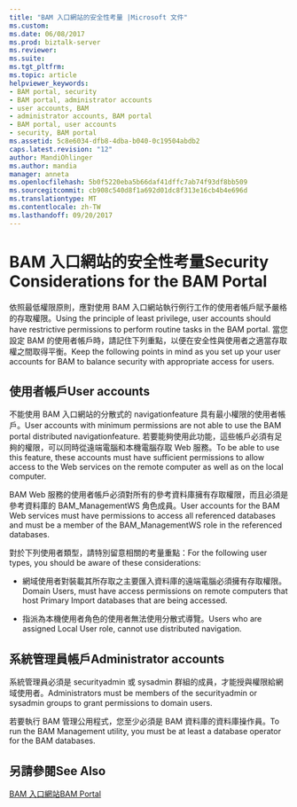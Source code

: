 ```yaml
---
title: "BAM 入口網站的安全性考量 |Microsoft 文件"
ms.custom: 
ms.date: 06/08/2017
ms.prod: biztalk-server
ms.reviewer: 
ms.suite: 
ms.tgt_pltfrm: 
ms.topic: article
helpviewer_keywords:
- BAM portal, security
- BAM portal, administrator accounts
- user accounts, BAM
- administrator accounts, BAM portal
- BAM portal, user accounts
- security, BAM portal
ms.assetid: 5c8e6034-dfb8-4dba-b040-0c19504abdb2
caps.latest.revision: "12"
author: MandiOhlinger
ms.author: mandia
manager: anneta
ms.openlocfilehash: 5b0f5220eba5b66daf41dffc7ab74f93df8bb509
ms.sourcegitcommit: cb908c540d8f1a692d01dc8f313e16cb4b4e696d
ms.translationtype: MT
ms.contentlocale: zh-TW
ms.lasthandoff: 09/20/2017
---
```

# <a name="security-considerations-for-the-bam-portal"></a><span data-ttu-id="d71be-102">BAM 入口網站的安全性考量</span><span class="sxs-lookup"><span data-stu-id="d71be-102">Security Considerations for the BAM Portal</span></span>
<span data-ttu-id="d71be-103">依照最低權限原則，應對使用 BAM 入口網站執行例行工作的使用者帳戶賦予嚴格的存取權限。</span><span class="sxs-lookup"><span data-stu-id="d71be-103">Using the principle of least privilege, user accounts should have restrictive permissions to perform routine tasks in the BAM portal.</span></span> <span data-ttu-id="d71be-104">當您設定 BAM 的使用者帳戶時，請記住下列重點，以便在安全性與使用者之適當存取權之間取得平衡。</span><span class="sxs-lookup"><span data-stu-id="d71be-104">Keep the following points in mind as you set up your user accounts for BAM to balance security with appropriate access for users.</span></span>  
  
## <a name="user-accounts"></a><span data-ttu-id="d71be-105">使用者帳戶</span><span class="sxs-lookup"><span data-stu-id="d71be-105">User accounts</span></span>  
 <span data-ttu-id="d71be-106">不能使用 BAM 入口網站的分散式的 navigationfeature 具有最小權限的使用者帳戶。</span><span class="sxs-lookup"><span data-stu-id="d71be-106">User accounts with minimum permissions are not able to use the BAM portal distributed navigationfeature.</span></span> <span data-ttu-id="d71be-107">若要能夠使用此功能，這些帳戶必須有足夠的權限，可以同時從遠端電腦和本機電腦存取 Web 服務。</span><span class="sxs-lookup"><span data-stu-id="d71be-107">To be able to use this feature, these accounts must have sufficient permissions to allow access to the Web services on the remote computer as well as on the local computer.</span></span>  
  
 <span data-ttu-id="d71be-108">BAM Web 服務的使用者帳戶必須對所有的參考資料庫擁有存取權限，而且必須是參考資料庫的 BAM_ManagementWS 角色成員。</span><span class="sxs-lookup"><span data-stu-id="d71be-108">User accounts for the BAM Web services must have permissions to access all referenced databases and must be a member of the BAM_ManagementWS role in the referenced databases.</span></span>  
  
 <span data-ttu-id="d71be-109">對於下列使用者類型，請特別留意相關的考量重點：</span><span class="sxs-lookup"><span data-stu-id="d71be-109">For the following user types, you should be aware of these considerations:</span></span>  
  
-   <span data-ttu-id="d71be-110">網域使用者對裝載其所存取之主要匯入資料庫的遠端電腦必須擁有存取權限。</span><span class="sxs-lookup"><span data-stu-id="d71be-110">Domain Users, must have access permissions on remote computers that host Primary Import databases that are being accessed.</span></span>  
  
-   <span data-ttu-id="d71be-111">指派為本機使用者角色的使用者無法使用分散式導覽。</span><span class="sxs-lookup"><span data-stu-id="d71be-111">Users who are assigned Local User role, cannot use distributed navigation.</span></span>  
  
## <a name="administrator-accounts"></a><span data-ttu-id="d71be-112">系統管理員帳戶</span><span class="sxs-lookup"><span data-stu-id="d71be-112">Administrator accounts</span></span>  
 <span data-ttu-id="d71be-113">系統管理員必須是 securityadmin 或 sysadmin 群組的成員，才能授與權限給網域使用者。</span><span class="sxs-lookup"><span data-stu-id="d71be-113">Administrators must be members of the securityadmin or sysadmin groups to grant permissions to domain users.</span></span>  
  
 <span data-ttu-id="d71be-114">若要執行 BAM 管理公用程式，您至少必須是 BAM 資料庫的資料庫操作員。</span><span class="sxs-lookup"><span data-stu-id="d71be-114">To run the BAM Management utility, you must be at least a database operator for the BAM databases.</span></span>  
  
## <a name="see-also"></a><span data-ttu-id="d71be-115">另請參閱</span><span class="sxs-lookup"><span data-stu-id="d71be-115">See Also</span></span>  
 [<span data-ttu-id="d71be-116">BAM 入口網站</span><span class="sxs-lookup"><span data-stu-id="d71be-116">BAM Portal</span></span>](../core/bam-portal.md)